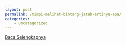 ```yaml
---
layout: post
permalink: /mimpi-melihat-bintang-jatuh-artinya-apa/
categories:
    - Uncategorized
---
```


[Baca Selengkapnya](/06)